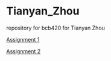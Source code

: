 # Tianyan_Zhou
repository for bcb420 for Tianyan Zhou

[Assignment 1](https://github.com/bcb420-2023/Tianyan_Zhou/blob/main/A1.html)   

[Assignment 2](https://github.com/bcb420-2023/Tianyan_Zhou/blob/main/a2.html)
